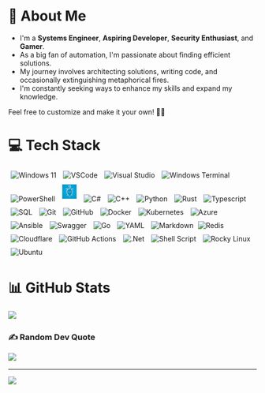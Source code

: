 # 💫 About Me

- I'm a **Systems Engineer**, **Aspiring Developer**, **Security Enthusiast**, and **Gamer**.
- As a big fan of automation, I'm passionate about finding efficient solutions.
- My journey involves architecting solutions, writing code, and occasionally extinguishing metaphorical fires.
- I'm constantly seeking ways to enhance my skills and expand my knowledge.

Feel free to customize and make it your own! 🚀🔥

# 💻 Tech Stack

  <img alt="Windows 11" width="30px" src="https://cdn.jsdelivr.net/gh/devicons/devicon/icons/windows11/windows11-original.svg" style="margin:5px" />
  <img alt="VSCode" width="30px" src="https://cdn.jsdelivr.net/gh/devicons/devicon/icons/vscode/vscode-original.svg" style="margin:5px" />
  <img alt="Visual Studio" width="30px" src="https://cdn.jsdelivr.net/gh/devicons/devicon/icons/visualstudio/visualstudio-plain.svg" style="margin:5px" />
  <img alt="Windows Terminal" width="30px" src="https://raw.githubusercontent.com/microsoft/terminal/main/res/terminal.ico" style="margin:5px" />
  <img alt="PowerShell" width="30px" src="https://raw.githubusercontent.com/PowerShell/PowerShell/6ceaf92bf941f8c08367016c8cfe1dcc9aafbce1/assets/ps_black_128.svg" style="margin:5px" />
  <img alt="Pester" width="30px" src="https://raw.githubusercontent.com/pester/Pester/b19f0eb7af2c466d1b51eb534e25b93650a0c055/images/pester.PNG" style="margin:5px" />
  <img alt="C#" width="30px" src="https://cdn.jsdelivr.net/gh/devicons/devicon/icons/csharp/csharp-original.svg" style="margin:5px" />
  <img alt="C++" width="30px" src="https://cdn.jsdelivr.net/gh/devicons/devicon/icons/cplusplus/cplusplus-original.svg" style="margin:5px" />
  <img alt="Python" width="30px" src="https://cdn.jsdelivr.net/gh/devicons/devicon/icons/python/python-original.svg" style="margin:5px" />
  <img alt="Rust" width="30px" src="https://cdn.jsdelivr.net/gh/devicons/devicon/icons/rust/rust-original.svg" style="margin:5px" />
  <img alt="Typescript" width="30px" src="https://cdn.jsdelivr.net/gh/devicons/devicon/icons/typescript/typescript-original.svg" style="margin:5px" />
  <img alt="SQL" width="30px" src="https://cdn.jsdelivr.net/gh/devicons/devicon/icons/microsoftsqlserver/microsoftsqlserver-plain.svg" style="margin:5px" />
  <img alt="Git" width="30px" src="https://cdn.jsdelivr.net/gh/devicons/devicon/icons/git/git-original.svg" style="margin:5px" />
  <img alt="GitHub" width="30px" src="https://cdn.jsdelivr.net/gh/devicons/devicon/icons/github/github-original.svg" style="margin:5px" />
  <img alt="Docker" width="30px" src="https://cdn.jsdelivr.net/gh/devicons/devicon/icons//docker/docker-original.svg" style="margin:5px" />
  <img alt="Kubernetes" width="30px" src="https://cdn.jsdelivr.net/gh/devicons/devicon/icons/kubernetes/kubernetes-plain.svg" style="margin:5px" />
  <img alt="Azure" width="30px" src="https://cdn.jsdelivr.net/gh/devicons/devicon/icons/azure/azure-original.svg" style="margin:5px" />
  <img alt="Ansible" width="30px" src="https://cdn.jsdelivr.net/gh/devicons/devicon/icons/ansible/ansible-original.svg" style="margin:5px" />
  <img alt="Swagger" width="30px" src="https://cdn.jsdelivr.net/gh/devicons/devicon/icons/swagger/swagger-original.svg" style="margin:5px" />
  <img alt="Go" width="30px" src="https://cdn.jsdelivr.net/gh/devicons/devicon/icons/go/go-original.svg" style="margin:5px" />
  <img alt="YAML" width="30px" src="https://cdn.jsdelivr.net/gh/devicons/devicon/icons/yaml/yaml-original.svg" style="margin:5px" />
  <img alt="Markdown" width="30px" src="https://cdn.jsdelivr.net/gh/devicons/devicon/icons/markdown/markdown-original.svg" style="margin:5px" />
  <img alt="Redis" width="30px" src="https://cdn.jsdelivr.net/gh/devicons/devicon/icons/redis/redis-original.svg" styled="margin:5px" />
  <img alt="Cloudflare" width="30px" src="https://cdn.jsdelivr.net/gh/devicons/devicon/icons/cloudflare/cloudflare-original.svg" style="margin:5px" />
  <img alt="GitHub Actions" width="30px" src="https://cdn.jsdelivr.net/gh/devicons/devicon/icons/github/github-original.svg" style="margin:5px" />
  <img alt=".Net" width="30px" src="https://cdn.jsdelivr.net/gh/devicons/devicon/icons/dot-net/dot-net-original.svg" style="margin:5px" />
  <img alt="Shell Script" width="30px" src="https://cdn.jsdelivr.net/gh/devicons/devicon/icons/bash/bash-original.svg" style="margin:5px" />
  <img alt="Rocky Linux" width="30px" src="https://cdn.jsdelivr.net/gh/devicons/devicon/icons/rockylinux/rockylinux-original.svg" style="margin:5px" />
  <img alt="Ubuntu" width="30px" src="https://cdn.jsdelivr.net/gh/devicons/devicon/icons/ubuntu/ubuntu-original.svg" style="margin:5px" />


# 📊 GitHub Stats
<!-- ![](https://github-readme-stats.vercel.app/api?username=@N31L-X&theme=onedark&hide_border=false&include_all_commits=true&count_private=true)<br/> -->
![](https://github-readme-streak-stats.herokuapp.com/?user=@N31L-X&theme=onedark&hide_border=false)<br/>
<!-- ![](https://github-readme-stats.vercel.app/api/top-langs/?username=@N31L-X&theme=onedark&hide_border=false&include_all_commits=true&count_private=true&layout=compact) -->

### ✍️ Random Dev Quote

![](https://quotes-github-readme.vercel.app/api?type=horizontal&theme=dark)

---
[![](https://visitcount.itsvg.in/api?id=@N31L-X&icon=0&color=0)](https://visitcount.itsvg.in)
